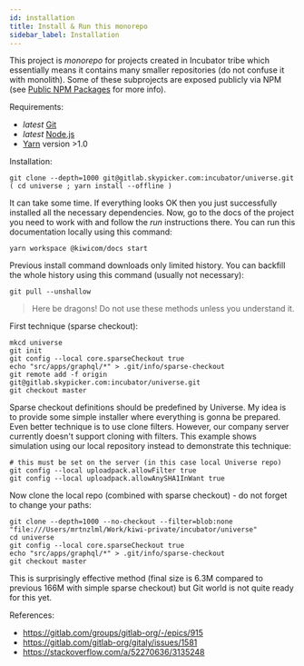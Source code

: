 ```yaml
---
id: installation
title: Install & Run this monorepo
sidebar_label: Installation
---
```


This project is _monorepo_ for projects created in Incubator tribe which essentially means it contains many smaller repositories (do not confuse it with monolith). Some of these subprojects are exposed publicly via NPM (see [Public NPM Packages](oss/npm-packages.md) for more info).

Requirements:

- _latest_ [Git](https://git-scm.com/)
- _latest_ [Node.js](https://nodejs.org/en/)
- [Yarn](https://yarnpkg.com/en/) version >1.0

Installation:

<!--DOCUSAURUS_CODE_TABS-->
<!--Stable method-->

```text
git clone --depth=1000 git@gitlab.skypicker.com:incubator/universe.git
( cd universe ; yarn install --offline )
```

It can take some time. If everything looks OK then you just successfully installed all the necessary dependencies. Now, go to the docs of the project you need to work with and follow the _run_ instructions there. You can run this documentation locally using this command:

```text
yarn workspace @kiwicom/docs start
```

Previous install command downloads only limited history. You can backfill the whole history using this command (usually not necessary):

```text
git pull --unshallow
```

<!--Experimental methods-->

> Here be dragons! Do not use these methods unless you understand it.

First technique (sparse checkout):

```text
mkcd universe
git init
git config --local core.sparseCheckout true
echo "src/apps/graphql/*" > .git/info/sparse-checkout
git remote add -f origin git@gitlab.skypicker.com:incubator/universe.git
git checkout master
```

Sparse checkout definitions should be predefined by Universe. My idea is to provide some simple installer where everything is gonna be prepared. Even better technique is to use clone filters. However, our company server currently doesn't support cloning with filters. This example shows simulation using our local repository instead to demonstrate this technique:

```text
# this must be set on the server (in this case local Universe repo)
git config --local uploadpack.allowFilter true
git config --local uploadpack.allowAnySHA1InWant true
```

Now clone the local repo (combined with sparse checkout) - do not forget to change your paths:

```text
git clone --depth=1000 --no-checkout --filter=blob:none "file:///Users/mrtnzlml/Work/kiwi-private/incubator/universe"
cd universe
git config --local core.sparseCheckout true
echo "src/apps/graphql/*" > .git/info/sparse-checkout
git checkout master
```

This is surprisingly effective method (final size is 6.3M compared to previous 166M with simple sparse checkout) but Git world is not quite ready for this yet.

References:

- https://gitlab.com/groups/gitlab-org/-/epics/915
- https://gitlab.com/gitlab-org/gitaly/issues/1581
- https://stackoverflow.com/a/52270636/3135248

<!--END_DOCUSAURUS_CODE_TABS-->
